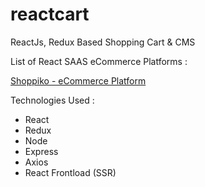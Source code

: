 # reactcart
ReactJs, Redux Based Shopping Cart &amp; CMS

List of React SAAS eCommerce Platforms :

[Shoppiko - eCommerce Platform](https://shoppiko.com/ecommerce-store)

Technologies Used :
- React
- Redux
- Node
- Express
- Axios
- React Frontload (SSR)
